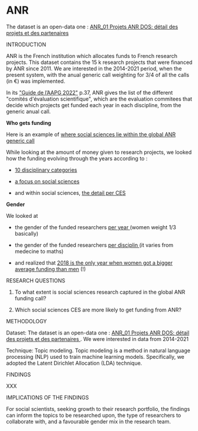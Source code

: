 # ANR

The dataset is an open-data one : <a href="https://www.data.gouv.fr/en/datasets/anr-01-projets-anr-dos-detail-des-projets-et-des-partenaires/"> ANR_01 Projets ANR DOS: détail des projets et des partenaires </a>


INTRODUCTION

ANR is the French institution which allocates funds to French research projects. This dataset contains the 15 k research projects that were financed by ANR since 2011. We are interested in the 2014-2021 period, when the present system, with the anual generic call weighting for 3/4 of all the calls (in €) was implemented.

In its <a href="https://anr.fr/fileadmin/aap/2022/aapg-2022-Guide-V1-0.pdf">"Guide de l’AAPG 2022"</a> p.37, ANR gives the list of the different "comités d'évaluation scientifique", which are the evaluation commitees that decide which projects get funded each year in each discipline, from the generic anual call. 

**Who gets funding**

Here is an example of <a href="https://public.tableau.com/views/ANR_SHS/SHS_dans_le_total?:language=fr-FR&publish=yes&:display_count=n&:origin=viz_share_link">where social sciences lie within the global ANR generic call</a>

While looking at the amount of money given to research projects, we looked how the funding evolving through the years according to :

- <a href="https://public.tableau.com/app/profile/aef.data.sup.recherche/viz/ANR_SHS_et_detail_SHS/Categories_?publish=yes">10 disciplinary categories</a>

- <a href="https://public.tableau.com/app/profile/aef.data.sup.recherche/viz/ANR_SHS_et_detail_SHS/SHS_?publish=yes">a focus on social sciences</a>

- and within social sciences, <a href="https://public.tableau.com/app/profile/aef.data.sup.recherche/viz/ANR_SHS_et_detail_SHS/SHS_per_CES_?publish=yes">the detail per CES</a>

**Gender**

We looked at 

- the gender of the funded researchers <a href="https://public.tableau.com/app/profile/aef.data.sup.recherche/viz/gender_per_year/gender_per_year?publish=yes"> per year </a> (women weight 1/3 basically)

- the gender of the funded researchers <a href="https://public.tableau.com/app/profile/aef.data.sup.recherche/viz/gender_per_category/gender_by_category?publish=yes"> per disciplin </a> (it varies from medecine to maths)

- and realized that <a href="https://public.tableau.com/app/profile/aef.data.sup.recherche/viz/ANR__per_gender/_per_year_?publish=yes"> 2018 is the only year when women got a bigger average funding than men</a> (!)

RESEARCH QUESTIONS

1) To what extent is social sciences research captured in the global ANR funding call?

2) Which social sciences CES are more likely to get funding from ANR?


METHODOLOGY

Dataset: 
The dataset is an open-data one : <a href="https://www.data.gouv.fr/en/datasets/anr-01-projets-anr-dos-detail-des-projets-et-des-partenaires/"> ANR_01 Projets ANR DOS: détail des projets et des partenaires </a>. We were interested in data from 2014-2021

Technique: 
Topic modeling. Topic modeling is a method in natural language processing (NLP) used to train machine learning models. Specifically, we adopted the Latent Dirichlet Allocation (LDA) technique.


FINDINGS

XXX


IMPLICATIONS OF THE FINDINGS

For social scientists, seeking growth to their research portfolio, the findings can inform the topics to be researched upon, the type of researchers to collaborate with, and a favourable gender mix in the research team.
